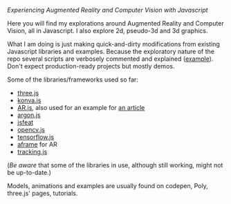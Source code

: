 *Experiencing Augmented Reality and Computer Vision with Javascript*

Here you will find my explorations around Augmented Reality and Computer Vision, all in Javascript. I also explore 2d, pseudo-3d and 3d graphics.

What I am doing is just making quick-and-dirty modifications from existing Javascript libraries and examples. Because the exploratory nature of the repo several scripts are verbosely commented and explained ([example](https://github.com/evaristoc/ar_experiments/blob/gh-pages/trackingPLUSjsfeat/nftPLUSaframe/test4.html)). Don't expect production-ready projects but mostly demos.

Some of the libraries/frameworks used so far:
* [three.js](https://threejs.org/)
* [konva.js](https://konvajs.org/)
* [AR.js](https://github.com/jeromeetienne/AR.js), also used for an example for [an article](https://medium.com/free-code-camp/an-intro-to-augmented-reality-for-the-javascript-developer-with-an-example-71875ab184ee)
* [argon.js](https://www.argonjs.io/)
* [jsfeat](https://inspirit.github.io/jsfeat/)
* [opencv.js](https://docs.opencv.org/3.4/d5/d10/tutorial_js_root.html)
* [tensorflow.js](https://www.tensorflow.org/js)
* [aframe](https://aframe.io/) for AR
* [tracking.js](https://trackingjs.com/docs.html#trackers)

(*Be aware* that some of the libraries in use, although still working, might not be up-to-date.)

Models, animations and examples are usually found on codepen, Poly, three.js' pages, tutorials.
